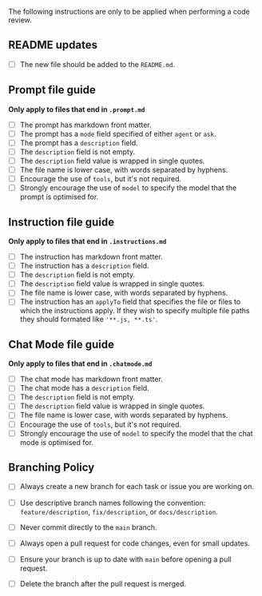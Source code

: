 The following instructions are only to be applied when performing a code review.

## README updates

* [ ] The new file should be added to the `README.md`.

## Prompt file guide

**Only apply to files that end in `.prompt.md`**

* [ ] The prompt has markdown front matter.
* [ ] The prompt has a `mode` field specified of either `agent` or `ask`.
* [ ] The prompt has a `description` field.
* [ ] The `description` field is not empty.
* [ ] The `description` field value is wrapped in single quotes.
* [ ] The file name is lower case, with words separated by hyphens.
* [ ] Encourage the use of `tools`, but it's not required.
* [ ] Strongly encourage the use of `model` to specify the model that the prompt is optimised for.

## Instruction file guide

**Only apply to files that end in `.instructions.md`**

* [ ] The instruction has markdown front matter.
* [ ] The instruction has a `description` field.
* [ ] The `description` field is not empty.
* [ ] The `description` field value is wrapped in single quotes.
* [ ] The file name is lower case, with words separated by hyphens.
* [ ] The instruction has an `applyTo` field that specifies the file or files to which the instructions apply. If they wish to specify multiple file paths they should formated like `'**.js, **.ts'`.

## Chat Mode file guide

**Only apply to files that end in `.chatmode.md`**

* [ ] The chat mode has markdown front matter.
* [ ] The chat mode has a `description` field.
* [ ] The `description` field is not empty.
* [ ] The `description` field value is wrapped in single quotes.
* [ ] The file name is lower case, with words separated by hyphens.
* [ ] Encourage the use of `tools`, but it's not required.
* [ ] Strongly encourage the use of `model` to specify the model that the chat mode is optimised for.

## Branching Policy

* [ ] Always create a new branch for each task or issue you are working on.
* [ ] Use descriptive branch names following the convention: `feature/description`, `fix/description`, or `docs/description`.
* [ ] Never commit directly to the `main` branch.
* [ ] Always open a pull request for code changes, even for small updates.
* [ ] Ensure your branch is up to date with `main` before opening a pull request.
* [ ] Delete the branch after the pull request is merged.

